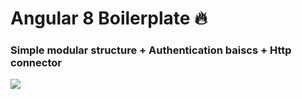 # Angular 8 Boilerplate :fire:

### Simple modular structure + Authentication baiscs + Http connector 

<!-- <a href="" > 
<div style="display: flex; flex-direction: row; align-items: center; margin-top: 60px">
<img src="http://cdn.embed.ly/providers/logos/codesandbox.png" width="30" />
<span style='color: #4287f5; margin-left: 10px; font-weight: 600'>Sandbox Demo</span>
</div>
</a> -->

![](https://res.cloudinary.com/dqzurhnfk/image/upload/v1569682493/folder-structure_hbugku.png)